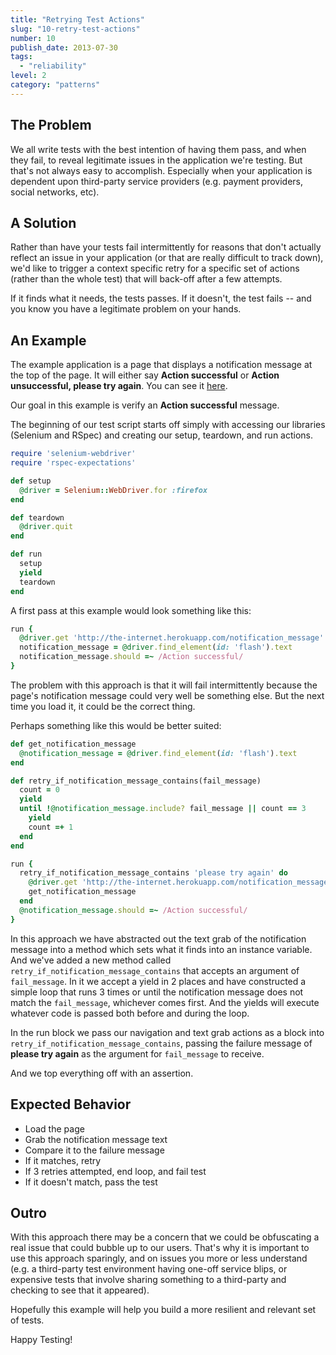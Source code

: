 ```yaml
---
title: "Retrying Test Actions"
slug: "10-retry-test-actions"
number: 10
publish_date: 2013-07-30
tags:
  - "reliability"
level: 2
category: "patterns"
---
```


## The Problem

We all write tests with the best intention of having them pass, and when they fail, to reveal legitimate issues in the application we're testing. But that's not always easy to accomplish. Especially when your application is dependent upon third-party service providers (e.g. payment providers, social networks, etc).

## A Solution

Rather than have your tests fail intermittently for reasons that don't actually reflect an issue in your application (or that are really difficult to track down), we'd like to trigger a context specific retry for a specific set of actions (rather than the whole test) that will back-off after a few attempts.

If it finds what it needs, the tests passes. If it doesn't, the test fails -- and you know you have a legitimate problem on your hands.

## An Example

The example application is a page that displays a notification message at the top of the page. It will either say __Action successful__ or __Action unsuccessful, please try again__. You can see it [here](http://the-internet.herokuapp.com/notification_message).

Our goal in this example is verify an __Action successful__ message.

The beginning of our test script starts off simply with accessing our libraries (Selenium and RSpec) and creating our setup, teardown, and run actions.

```ruby
require 'selenium-webdriver'
require 'rspec-expectations'

def setup
  @driver = Selenium::WebDriver.for :firefox
end

def teardown
  @driver.quit
end

def run
  setup
  yield
  teardown
end
```

A first pass at this example would look something like this:

```ruby
run {
  @driver.get 'http://the-internet.herokuapp.com/notification_message'
  notification_message = @driver.find_element(id: 'flash').text
  notification_message.should =~ /Action successful/
}
```

The problem with this approach is that it will fail intermittently because the page's notification message could very well be something else. But the next time you load it, it could be the correct thing.

Perhaps something like this would be better suited:

```ruby
def get_notification_message
  @notification_message = @driver.find_element(id: 'flash').text
end

def retry_if_notification_message_contains(fail_message)
  count = 0
  yield
  until !@notification_message.include? fail_message || count == 3
    yield
    count =+ 1
  end
end

run {
  retry_if_notification_message_contains 'please try again' do
    @driver.get 'http://the-internet.herokuapp.com/notification_message'
    get_notification_message
  end
  @notification_message.should =~ /Action successful/
}
```

In this approach we have abstracted out the text grab of the notification message into a method which sets what it finds into an instance variable. And we've added a new method called `retry_if_notification_message_contains` that accepts an argument of `fail_message`. In it we accept a yield in 2 places and have constructed a simple loop that runs 3 times or until the notification message does not match the `fail_message`, whichever comes first. And the yields will execute whatever code is passed both before and during the loop.

In the run block we pass our navigation and text grab actions as a block into `retry_if_notification_message_contains`, passing the failure message of __please try again__ as the argument for `fail_message` to receive.

And we top everything off with an assertion.

## Expected Behavior

+ Load the page
+ Grab the notification message text
+ Compare it to the failure message
+ If it matches, retry
+ If 3 retries attempted, end loop, and fail test
+ If it doesn't match, pass the test

## Outro

With this approach there may be a concern that we could be obfuscating a real issue that could bubble up to our users. That's why it is important to use this approach sparingly, and on issues you more or less understand (e.g. a third-party test environment having one-off service blips, or expensive tests that involve sharing something to a third-party and checking to see that it appeared).

Hopefully this example will help you build a more resilient and relevant set of tests.

Happy Testing!
